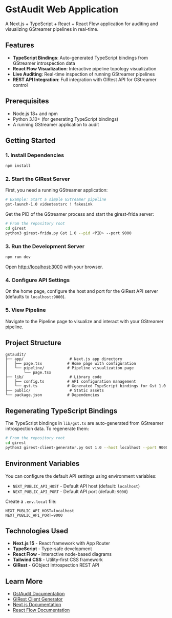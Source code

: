 # GstAudit Web Application

A Next.js + TypeScript + React + React Flow application for auditing and visualizing GStreamer pipelines in real-time.

## Features

- **TypeScript Bindings**: Auto-generated TypeScript bindings from GStreamer introspection data
- **React Flow Visualization**: Interactive pipeline topology visualization
- **Live Auditing**: Real-time inspection of running GStreamer pipelines
- **REST API Integration**: Full integration with GIRest API for GStreamer control

## Prerequisites

- Node.js 18+ and npm
- Python 3.10+ (for generating TypeScript bindings)
- A running GStreamer application to audit

## Getting Started

### 1. Install Dependencies

```bash
npm install
```

### 2. Start the GIRest Server

First, you need a running GStreamer application:

```bash
# Example: Start a simple GStreamer pipeline
gst-launch-1.0 videotestsrc ! fakesink
```

Get the PID of the GStreamer process and start the girest-frida server:

```bash
# From the repository root
cd girest
python3 girest-frida.py Gst 1.0 --pid <PID> --port 9000
```

### 3. Run the Development Server

```bash
npm run dev
```

Open [http://localhost:3000](http://localhost:3000) with your browser.

### 4. Configure API Settings

On the home page, configure the host and port for the GIRest API server (defaults to `localhost:9000`).

### 5. View Pipeline

Navigate to the Pipeline page to visualize and interact with your GStreamer pipeline.

## Project Structure

```
gstaudit/
├── app/                    # Next.js app directory
│   ├── page.tsx           # Home page with configuration
│   └── pipeline/          # Pipeline visualization page
│       └── page.tsx
├── lib/                    # Library code
│   ├── config.ts          # API configuration management
│   └── gst.ts             # Generated TypeScript bindings for Gst 1.0
├── public/                 # Static assets
└── package.json           # Dependencies
```

## Regenerating TypeScript Bindings

The TypeScript bindings in `lib/gst.ts` are auto-generated from GStreamer introspection data. To regenerate them:

```bash
# From the repository root
cd girest
python3 girest-client-generator.py Gst 1.0 --host localhost --port 9000 -o ../gstaudit/lib/gst.ts
```

## Environment Variables

You can configure the default API settings using environment variables:

- `NEXT_PUBLIC_API_HOST` - Default API host (default: `localhost`)
- `NEXT_PUBLIC_API_PORT` - Default API port (default: `9000`)

Create a `.env.local` file:

```env
NEXT_PUBLIC_API_HOST=localhost
NEXT_PUBLIC_API_PORT=9000
```

## Technologies Used

- **Next.js 15** - React framework with App Router
- **TypeScript** - Type-safe development
- **React Flow** - Interactive node-based diagrams
- **Tailwind CSS** - Utility-first CSS framework
- **GIRest** - GObject Introspection REST API

## Learn More

- [GstAudit Documentation](../README.md)
- [GIRest Client Generator](../girest/README-client-generator.md)
- [Next.js Documentation](https://nextjs.org/docs)
- [React Flow Documentation](https://reactflow.dev/)

